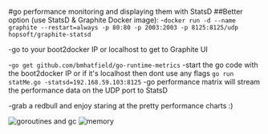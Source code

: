 #go performance monitoring and displaying them with StatsD
##Better option (use StatsD & Graphite Docker image):
-```docker run -d --name graphite --restart=always -p 80:80 -p 2003:2003 -p 8125:8125/udp hopsoft/graphite-statsd```

-go to your boot2docker IP or localhost to get to Graphite UI

-```go get github.com/bmhatfield/go-runtime-metrics```
-start the go code with the boot2docker IP or if it's localhost then dont use any flags 
```go run statMe.go -statsd=192.168.59.103:8125```
-go performance matrix will stream the performance data on the UDP port to StatsD

-grab a redbull and enjoy staring at the pretty performance charts :)

![goroutines and gc](https://raw.githubusercontent.com/gunjan5/go30days-challenge/master/day14-runtime-performance-monitoring/goroutines_gc.png)
![memory](https://raw.githubusercontent.com/gunjan5/go30days-challenge/master/day14-runtime-performance-monitoring/memory.png)
